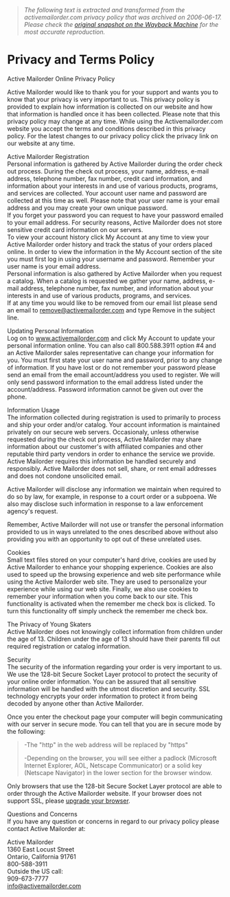 > *The following text is extracted and transformed from the activemailorder.com privacy policy that was archived on 2006-06-17. Please check the [original snapshot on the Wayback Machine](https://web.archive.org/web/20060617222050id_/http%3A//www.activemailorder.com/Active/privacy.aspx%3Fj%7E%26SID%3D4VWIYEKVVMCB63OE3E6EABAJE4GGLZIC) for the most accurate reproduction.*

# Privacy and Terms Policy

Active Mailorder Online Privacy Policy

Active Mailorder would like to thank you for your support and wants you to know that your privacy is very important to us. This privacy policy is provided to explain how information is collected on our website and how that information is handled once it has been collected. Please note that this privacy policy may change at any time. While using the Activemailorder.com website you accept the terms and conditions described in this privacy policy. For the latest changes to our privacy policy click the privacy link on our website at any time.

Active Mailorder Registration  
Personal information is gathered by Active Mailorder during the order check out process. During the check out process, your name, address, e-mail address, telephone number, fax number, credit card information, and information about your interests in and use of various products, programs, and services are collected. Your account user name and password are collected at this time as well. Please note that your user name is your email address and you may create your own unique password.  
If you forget your password you can request to have your password emailed to your email address. For security reasons, Active Mailorder does not store sensitive credit card information on our servers.  
To view your account history click My Account at any time to view your Active Mailorder order history and track the status of your orders placed online. In order to view the information in the My Account section of the site you must first log in using your username and password. Remember your user name is your email address.  
Personal information is also gathered by Active Mailorder when you request a catalog. When a catalog is requested we gather your name, address, e-mail address, telephone number, fax number, and information about your interests in and use of various products, programs, and services.  
If at any time you would like to be removed from our email list please send an email to [remove@activemailorder.com](mailto:remove@activemailorder.com) and type Remove in the subject line.

Updating Personal Information  
Log on to www.activemailorder.com and click My Account to update your personal information online. You can also call 800.588.3911 option #4 and an Active Mailorder sales representative can change your information for you. You must first state your user name and password, prior to any change of information. If you have lost or do not remember your password please send an email from the email account/address you used to register. We will only send password information to the email address listed under the account/address. Password information cannot be given out over the phone.

Information Usage  
The information collected during registration is used to primarily to process and ship your order and/or catalog. Your account information is maintained privately on our secure web servers. Occasionaly, unless otherwise requested during the check out process, Active Mailorder may share information about our customer's with affiliated companies and other reputable third party vendors in order to enhance the service we provide. Active Mailorder requires this information be handled securely and responsibly. Active Mailorder does not sell, share, or rent email addresses and does not condone unsolicited email.

Active Mailorder will disclose any information we maintain when required to do so by law, for example, in response to a court order or a subpoena. We also may disclose such information in response to a law enforcement agency's request.

Remember, Active Mailorder will not use or transfer the personal information provided to us in ways unrelated to the ones described above without also providing you with an opportunity to opt out of these unrelated uses.

Cookies  
Small text files stored on your computer's hard drive, cookies are used by Active Mailorder to enhance your shopping experience. Cookies are also used to speed up the browsing experience and web site performance while using the Active Mailorder web site. They are used to personalize your experience while using our web site. Finally, we also use cookies to remember your information when you come back to our site. This functionality is activated when the remember me check box is clicked. To turn this functionality off simply uncheck the remember me check box.

The Privacy of Young Skaters  
Active Mailorder does not knowingly collect information from children under the age of 13. Children under the age of 13 should have their parents fill out required registration or catalog information.

Security  
The security of the information regarding your order is very important to us. We use the 128-bit Secure Socket Layer protocol to protect the security of your online order information. You can be assured that all sensitive information will be handled with the utmost discretion and security. SSL technology encrypts your order information to protect it from being decoded by anyone other than Active Mailorder.

Once you enter the checkout page your computer will begin communicating with our server in secure mode. You can tell that you are in secure mode by the following:

> -The "http" in the web address will be replaced by "https"
> 
> -Depending on the browser, you will see either a padlock (Microsoft Internet Explorer, AOL, Netscape Communicator) or a solid key (Netscape Navigator) in the lower section for the browser window.

Only browsers that use the 128-bit Secure Socket Layer protocol are able to order through the Active Mailorder website. If your browser does not support SSL, please [upgrade your browser](http://www.microsoft.com/windows/ie/downloads/critical/ie6sp1/default.asp).

Questions and Concerns  
If you have any question or concerns in regard to our privacy policy please contact Active Mailorder at:

Active Mailorder  
1360 East Locust Street  
Ontario, California 91761  
800-588-3911  
Outside the US call:  
909-673-7777  
[info@activemailorder.com](https://web.archive.org/web/20060617222050id_/http%3A//www.activemailorder.com/Active/info@activemailorder.com)
